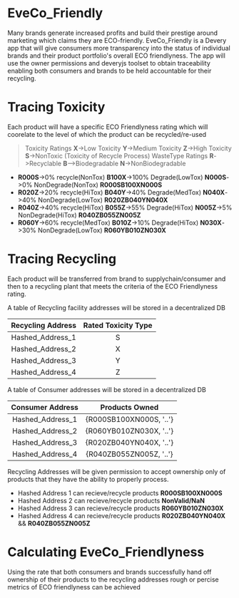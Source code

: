 # EveCo_Friendly


Many brands generate increased profits and build their prestige around marketing which claims they are ECO-friendly.
EveCo_Friendly is a Devery app that will give consumers more transparency into the status of individual brands and their product portfolio's overall ECO friendlyness. The app will use the owner permissions and deveryjs toolset to obtain traceability enabling both consumers and brands to be held accountable for their recycling.


# Tracing Toxicity
Each product will have a specific ECO Friendlyness rating which will coorelate to the level of which the product can be recycled/re-used
>Toxicity Ratings **X**->Low Toxicity **Y**->Medium Toxicity **Z**->High Toxicity **S**->NonToxic (Toxicity of Recycle Process)
>WasteType Ratings **R**->Recyclable **B**-->Biodegradable **N**->NonBiodegradable
* **R000S**->0% recycle(NonTox) **B100X**->100% Degrade(LowTox) **N000S**->0% NonDegrade(NonTox) **R000SB100XN000S**
* **R020Z**->20% recycle(HiTox) **B040Y**->40% Degrade(MedTox) **N040X**->40% NonDegrade(LowTox) **R020ZB040YN040X**
* **R040Z**->40% recycle(HiTox) **B055Z**->55% Degrade(HiTox) **N005Z**->5% NonDegrade(HiTox) **R040ZB055ZN005Z**
* **R060Y**->60% recycle(MedTox) **B010Z**->10% Degrade(HiTox) **N030X**->30% NonDegrade(LowTox) **R060YB010ZN030X**
 
 # Tracing Recycling 
Each product will be transferred from brand to supplychain/consumer and then to a recycling plant that meets the criteria of the ECO Friendlyness rating.

A table of Recycling facility addresses will be stored in a decentralized DB  

| Recycling Address | Rated Toxicity Type | 
|:-------------:|:-------------:|
| Hashed_Address_1 | S |
| Hashed_Address_2 | X |
| Hashed_Address_3 | Y |
| Hashed_Address_4 | Z |

A table of Consumer addresses will be stored in a decentralized DB 

| Consumer Address | Products Owned | 
|:-------------:|:-------------:|
| Hashed_Address_1 | {R000SB100XN000S, '..'} |
| Hashed_Address_2 | {R060YB010ZN030X, '..'} |
| Hashed_Address_3 | {R020ZB040YN040X, '..'} |
| Hashed_Address_4 | {R040ZB055ZN005Z, '..'} |

 Recycling Addresses will be given permission to accept ownership only of products that they have the ability to properly process.
 * Hashed Address 1 can recieve/recycle products **R000SB100XN000S**
 * Hashed Address 2 can recieve/recycle products **NonValid/NaN**
 * Hashed Address 3 can recieve/recycle products **R060YB010ZN030X**
 * Hashed Address 4 can recieve/recycle products **R020ZB040YN040X** && **R040ZB055ZN005Z**

# Calculating EveCo_Friendlyness

Using the rate that both consumers and brands successfully hand off ownership of their products to the recycling addresses rough or percise metrics of ECO friendlyness can be achieved

